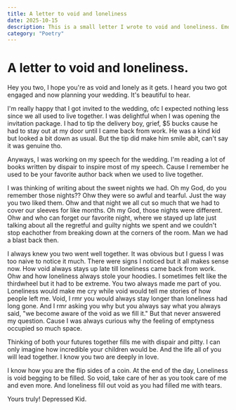 ```yaml
---
title: A letter to void and loneliness
date: 2025-10-15
description: This is a small letter I wrote to void and loneliness. Emotions I've been drenched in years ago. I've pictured them as my own two bestfriends by how long I've felt them. But now they've wedded and this's my letter to them.
category: "Poetry"
---
```


# A letter to void and loneliness.

Hey you two, I hope you're as void and lonely as it gets. I heard you two got engaged and now planning your wedding. It's beautiful to hear.

I'm really happy that I got invited to the wedding, ofc I expected nothing less since we all used to live together. I was delightful when I was opening the invitation package. I had to tip the delivery boy, grief, $5 bucks cause he had to stay out at my door until I came back from work. He was a kind kid but looked a bit down as usual. But the tip did make him smile abit, can't say it was genuine tho.

Anyways, I was working on my speech for the wedding. I'm reading a lot of books written by dispair to inspire most of my speech. Cause I remember he used to be your favorite author back when we used to live together.

I was thinking of writing about the sweet nights we had. Oh my God, do you remember those nights?? Ohw they were so awful and tearful. Just the way you two liked them. Ohw and that night we all cut so much that we had to cover our sleeves for like months. Oh my God, those nights were different. Ohw and who can forget our favorite night, where we stayed up late just talking about all the regretful and guilty nights we spent and we couldn't stop eachother from breaking down at the corners of the room. Man we had a blast back then.

I always knew you two went well together. It was obvious but I guess I was too naive to notice it much. There were signs I noticed but it all makes sense now. How void always stays up late till loneliness came back from work. Ohw and how loneliness always stole your hoodies. I sometimes felt like the thirdwheel but it had to be extreme. You two always made me part of you. Loneliness would make me cry while void would tell me stories of how people left me. Void, I rmr you would always stay longer than loneliness had long gone. And I rmr asking you why but you always say what you always said, "we become aware of the void as we fill it." But that never answered my question. Cause I was always curious why the feeling of emptyness occupied so much space.

Thinking of both your futures together fills me with dispair and pitty. I can only imagine how incredible your children would be. And the life all of you will lead together. I know you two are deeply in love.

I know how you are the flip sides of a coin. At the end of the day, Loneliness is void begging to be filled. So void, take care of her as you took care of me and even more. And loneliness fill out void as you had filled me with tears.

Yours truly! Depressed Kid.
